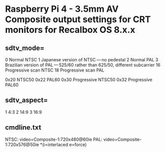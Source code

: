 Raspberry Pi 4 - 3.5mm AV Composite output settings for CRT monitors for Recalbox OS 8.x.x
====================================================================================

sdtv_mode=
---------------
0 Normal NTSC
1 Japanese version of NTSC — no pedestal
2 Normal PAL
3 Brazilian version of PAL — 525/60 rather than 625/50, different subcarrier
16 Progressive scan NTSC
18 Progressive scan PAL

0x20 NTSC50
0x22 PAL60
0x30 Progressive NTSC50
0x32 Progressive PAL60


sdtv_aspect=
---------------
1 4:3
2 14:9
3 16:9

cmdline.txt
------------
NTSC: video=Composite-1:720x480@60ie
PAL: video=Composite-1:720x576@50ie
*(i=interlaced e=force)